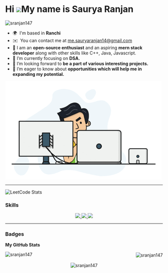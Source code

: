 Hi ![](https://user-images.githubusercontent.com/18350557/176309783-0785949b-9127-417c-8b55-ab5a4333674e.gif)My name is Saurya Ranjan
===================================================================================================================================

<p align="left"> <img src="https://komarev.com/ghpvc/?username=sranjan147&label=Profile%20views&color=0e75b6&style=flat" alt="sranjan147" /> </p>



* 🌍  I'm based in **Ranchi**
* ✉️  You can contact me at [me.sauryaranjan14@gmail.com](mailto:me.sauryaranjan14@gmail.com)
* 🧠 I am an **open-source enthusiast** and an aspiring **mern stack developer** along with other skills like  C++, Java, Javascript.
* 🌱 I’m currently focusing on **DSA.**
* 👯 I’m looking forward to **be a part of various interesting projects.**
* 🤝 I’m eager to know about **opportunities which will help me in expanding my potential.**

<img alt="GIF" src="https://github.com/rahulvarma5297/rahulvarma5297/blob/main/hadder.gif?raw=true" width="500"/> 

<hr/>


![LeetCode Stats](https://leetcard.jacoblin.cool/lastofstars7?theme=unicorn&ext=contest)


### Skills
<p align="center">

  <a href="https://skillicons.dev">
    <img src="https://skillicons.dev/icons?i=git,github,python,c,cpp" />
    <img src="https://skillicons.dev/icons?i=html,css,js,jquery,nodejs,expressjs" />
    <img src="https://skillicons.dev/icons?i=bootstrap,vscode,netlify,postman" />
  </a>
         
</p>
<hr/>



### Badges

<b>My GitHub Stats</b>
<p><img align="left" src="https://github-readme-stats.vercel.app/api/top-langs?username=sranjan147&show_icons=true&locale=en&layout=compact" alt="sranjan147" /></p>
<p align="right">&nbsp;<img align="center" src="https://github-readme-stats.vercel.app/api?username=sranjan147&show_icons=true&locale=en" alt="sranjan147" /></p>
<p align="center"><img align="center" src="https://github-readme-streak-stats.herokuapp.com/?user=rahulvarma5297&" alt="sranjan147" /></p>
 
